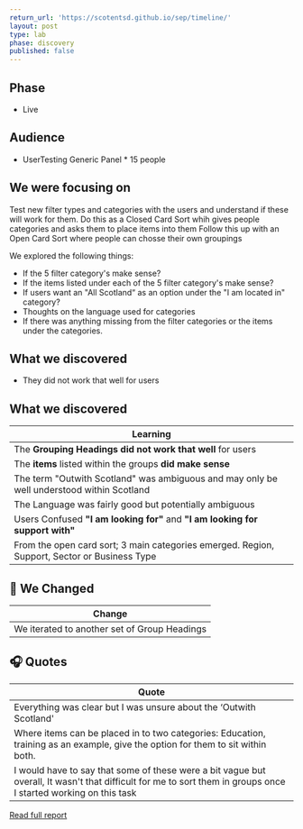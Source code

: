 ```yaml
---
return_url: 'https://scotentsd.github.io/sep/timeline/'
layout: post
type: lab
phase: discovery
published: false
---
```

## Phase
- Live

## Audience
- UserTesting Generic Panel * 15 people

## We were focusing on 
Test new filter types and categories with the users and understand if these will work for them. 
Do this as a Closed Card Sort whih gives people categories and asks them to place items into them 
Follow this up with an Open Card Sort where people can chosse their own groupings

We explored the following things: 

- If the 5 filter category's make sense? 
- If the items listed under each of the 5 filter category's make sense? 
- If users want an "All Scotland“ as an option under the "I am located in" category? 
- Thoughts on the language used for categories 
- If there was anything missing from the filter categories or the items under the categories.


## What we discovered
- They did not work that well for users



## What we discovered 

| Learning
| ---
| The **Grouping Headings  did not work that well** for users
| The **items** listed within the groups **did make sense**
| The term "Outwith Scotland" was ambiguous and may only be well understood within Scotland
| The Language was fairly good but potentially ambiguous
| Users Confused **"I am looking for"** and **"I am looking for support with"**
| From the open card sort; 3 main categories emerged. Region, Support, Sector or Business Type


## 🧰  We Changed  

| Change
| ---
| We iterated to another set of Group Headings


## 🎧 Quotes

| Quote
| ---
| Everything was clear but I was unsure about the ‘Outwith Scotland' 
| Where items can be placed in to two categories: Education, training as an example, give the option for them to sit within both.
| I would have to say that some of these were a bit vague but overall, It wasn't that difficult for me to sort them in groups once I started working on this task

[Read full report](../files/2021-08-06-FBS-CardSort-Closed-Filters-Aug2021.pptx)
<!--more-->

